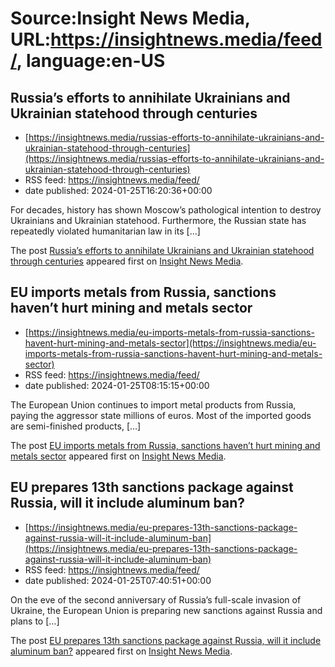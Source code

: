 # Source:Insight News Media, URL:https://insightnews.media/feed/, language:en-US

## Russia’s efforts to annihilate Ukrainians and Ukrainian statehood through centuries
 - [https://insightnews.media/russias-efforts-to-annihilate-ukrainians-and-ukrainian-statehood-through-centuries](https://insightnews.media/russias-efforts-to-annihilate-ukrainians-and-ukrainian-statehood-through-centuries)
 - RSS feed: https://insightnews.media/feed/
 - date published: 2024-01-25T16:20:36+00:00

<p>For decades, history has shown Moscow&#8217;s pathological intention to destroy Ukrainians and Ukrainian statehood. Furthermore, the Russian state has repeatedly violated humanitarian law in its [&#8230;]</p>
<p>The post <a href="https://insightnews.media/russias-efforts-to-annihilate-ukrainians-and-ukrainian-statehood-through-centuries/">Russia&#8217;s efforts to annihilate Ukrainians and Ukrainian statehood through centuries</a> appeared first on <a href="https://insightnews.media">Insight News Media</a>.</p>

## EU imports metals from Russia, sanctions haven’t hurt mining and metals sector
 - [https://insightnews.media/eu-imports-metals-from-russia-sanctions-havent-hurt-mining-and-metals-sector](https://insightnews.media/eu-imports-metals-from-russia-sanctions-havent-hurt-mining-and-metals-sector)
 - RSS feed: https://insightnews.media/feed/
 - date published: 2024-01-25T08:15:15+00:00

<p>The European Union continues to import metal products from Russia, paying the aggressor state millions of euros. Most of the imported goods are semi-finished products, [&#8230;]</p>
<p>The post <a href="https://insightnews.media/eu-imports-metals-from-russia-sanctions-havent-hurt-mining-and-metals-sector/">EU imports metals from Russia, sanctions haven&#8217;t hurt mining and metals sector</a> appeared first on <a href="https://insightnews.media">Insight News Media</a>.</p>

## EU prepares 13th sanctions package against Russia, will it include aluminum ban?
 - [https://insightnews.media/eu-prepares-13th-sanctions-package-against-russia-will-it-include-aluminum-ban](https://insightnews.media/eu-prepares-13th-sanctions-package-against-russia-will-it-include-aluminum-ban)
 - RSS feed: https://insightnews.media/feed/
 - date published: 2024-01-25T07:40:51+00:00

<p>On the eve of the second anniversary of Russia&#8217;s full-scale invasion of Ukraine, the European Union is preparing new sanctions against Russia and plans to [&#8230;]</p>
<p>The post <a href="https://insightnews.media/eu-prepares-13th-sanctions-package-against-russia-will-it-include-aluminum-ban/">EU prepares 13th sanctions package against Russia, will it include aluminum ban?</a> appeared first on <a href="https://insightnews.media">Insight News Media</a>.</p>

